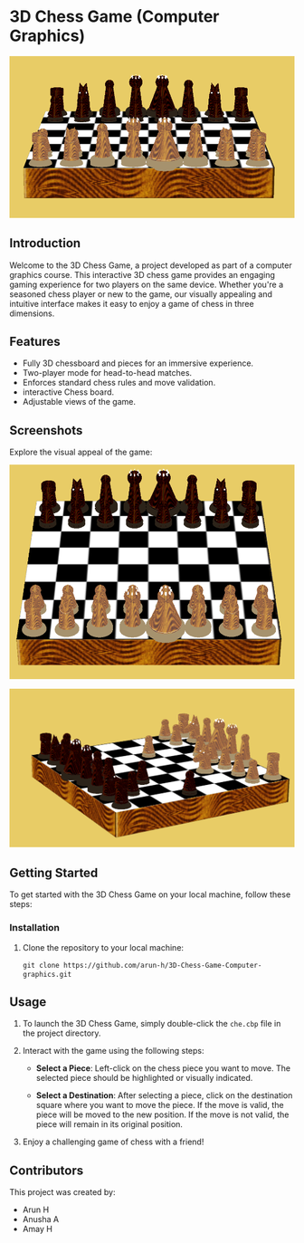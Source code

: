 # 3D Chess Game (Computer Graphics)

![Chess Game](https://raw.githubusercontent.com/arun-h/3D-Chess-Game-Computer-graphics/main/screenshots/ch1.png)


## Introduction

Welcome to the 3D Chess Game, a project developed as part of a computer graphics course. This interactive 3D chess game provides an engaging gaming experience for two players on the same device. Whether you're a seasoned chess player or new to the game, our visually appealing and intuitive interface makes it easy to enjoy a game of chess in three dimensions.

## Features

- Fully 3D chessboard and pieces for an immersive experience.
- Two-player mode for head-to-head matches.
- Enforces standard chess rules and move validation.
- interactive Chess board.
- Adjustable views of the game.

## Screenshots

Explore the visual appeal of the game:

![Game View](https://raw.githubusercontent.com/arun-h/3D-Chess-Game-Computer-graphics/main/screenshots/ch2.png)

![In-Game Action](https://raw.githubusercontent.com/arun-h/3D-Chess-Game-Computer-graphics/main/screenshots/ch4.png)

## Getting Started

To get started with the 3D Chess Game on your local machine, follow these steps:

### Installation

1. Clone the repository to your local machine:

   ```shell
   git clone https://github.com/arun-h/3D-Chess-Game-Computer-graphics.git
   ```

## Usage

1. To launch the 3D Chess Game, simply double-click the `che.cbp` file in the project directory.

2. Interact with the game using the following steps:

   - **Select a Piece**: Left-click on the chess piece you want to move. The selected piece should be highlighted or visually indicated.

   - **Select a Destination**: After selecting a piece, click on the destination square where you want to move the piece. If the move is valid, the piece will be moved to the new position. If the move is not valid, the piece will remain in its original position.

3. Enjoy a challenging game of chess with a friend!


## Contributors

This project was created by:

* Arun H
* Anusha A 
* Amay H




